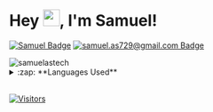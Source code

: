 <h1>Hey <img src="https://raw.githubusercontent.com/kaueMarques/kaueMarques/master/hi.gif" width="30px">, I'm Samuel!</h1>

[![Samuel Badge](https://img.shields.io/badge/-LinkedIn-blue?style=flat-square&logo=Linkedin&logoColor=white&link=https://www.linkedin.com/in/samuelastech/)](https://www.linkedin.com/in/samuelastech/)
[![samuel.as729@gmail.com Badge](https://img.shields.io/badge/-Gmail-c14438?style=flat-square&logo=Gmail&logoColor=white&link=mailto:samuel.as729@gmail.com)](mailto:samuel.as729@gmail.com)

<img src="https://github-readme-stats.vercel.app/api?username=samuelastech&show_icons=true" alt="samuelastech">

<details>
  <summary>:zap: **Languages Used**</summary>
  <img src="https://github-readme-stats.vercel.app/api/top-langs/?username=samuelastech&layout=compact&bg_color=ffffff&text_color=333333">
</details>
<br/>

[![Visitors](https://visitor-badge.glitch.me/badge?page_id=github/samuelastech)](https://github.com/samuelastech)